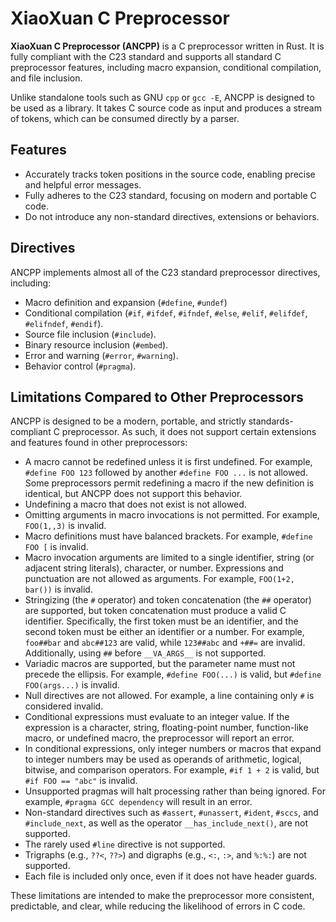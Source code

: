 # XiaoXuan C Preprocessor

**XiaoXuan C Preprocessor (ANCPP)** is a C preprocessor written in Rust. It is fully compliant with the C23 standard and supports all standard C preprocessor features, including macro expansion, conditional compilation, and file inclusion.

Unlike standalone tools such as GNU `cpp` or `gcc -E`, ANCPP is designed to be used as a library. It takes C source code as input and produces a stream of tokens, which can be consumed directly by a parser.

## Features

- Accurately tracks token positions in the source code, enabling precise and helpful error messages.
- Fully adheres to the C23 standard, focusing on modern and portable C code.
- Do not introduce any non-standard directives, extensions or behaviors.

## Directives

ANCPP implements almost all of the C23 standard preprocessor directives, including:

- Macro definition and expansion (`#define`, `#undef`)
- Conditional compilation (`#if`, `#ifdef`, `#ifndef`, `#else`, `#elif`, `#elifdef`, `#elifndef`, `#endif`).
- Source file inclusion (`#include`).
- Binary resource inclusion (`#embed`).
- Error and warning (`#error`, `#warning`).
- Behavior control (`#pragma`).

## Limitations Compared to Other Preprocessors

ANCPP is designed to be a modern, portable, and strictly standards-compliant C preprocessor. As such, it does not support certain extensions and features found in other preprocessors:

- A macro cannot be redefined unless it is first undefined. For example, `#define FOO 123` followed by another `#define FOO ...` is not allowed. Some preprocessors permit redefining a macro if the new definition is identical, but ANCPP does not support this behavior.
- Undefining a macro that does not exist is not allowed.
- Omitting arguments in macro invocations is not permitted. For example, `FOO(1,,3)` is invalid.
- Macro definitions must have balanced brackets. For example, `#define FOO [` is invalid.
- Macro invocation arguments are limited to a single identifier, string (or adjacent string literals), character, or number. Expressions and punctuation are not allowed as arguments. For example, `FOO(1+2, bar())` is invalid.
- Stringizing (the `#` operator) and token concatenation (the `##` operator) are supported, but token concatenation must produce a valid C identifier. Specifically, the first token must be an identifier, and the second token must be either an identifier or a number. For example, `foo##bar` and `abc##123` are valid, while `123##abc` and `+##=` are invalid. Additionally, using `##` before `__VA_ARGS__` is not supported.
- Variadic macros are supported, but the parameter name must not precede the ellipsis. For example, `#define FOO(...)` is valid, but `#define FOO(args...)` is invalid.
- Null directives are not allowed. For example, a line containing only `#` is considered invalid.
- Conditional expressions must evaluate to an integer value. If the expression is a character, string, floating-point number, function-like macro, or undefined macro, the preprocessor will report an error.
- In conditional expressions, only integer numbers or macros that expand to integer numbers may be used as operands of arithmetic, logical, bitwise, and comparison operators. For example, `#if 1 + 2` is valid, but `#if FOO == "abc"` is invalid.
- Unsupported pragmas will halt processing rather than being ignored. For example, `#pragma GCC dependency` will result in an error.
- Non-standard directives such as `#assert`, `#unassert`, `#ident`, `#sccs`, and `#include_next`, as well as the operator `__has_include_next()`, are not supported.
- The rarely used `#line` directive is not supported.
- Trigraphs (e.g., `??<`, `??>`) and digraphs (e.g., `<:`, `:>`, and `%:%:`) are not supported.
- Each file is included only once, even if it does not have header guards.

These limitations are intended to make the preprocessor more consistent, predictable, and clear, while reducing the likelihood of errors in C code.
